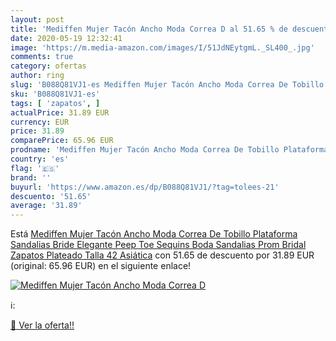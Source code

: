```yaml
---
layout: post
title: 'Mediffen Mujer Tacón Ancho Moda Correa D al 51.65 % de descuento'
date: 2020-05-19 12:32:41
image: 'https://m.media-amazon.com/images/I/51JdNEytgmL._SL400_.jpg'
comments: true
category: ofertas
author: ring
slug: 'B088Q81VJ1-es Mediffen Mujer Tacón Ancho Moda Correa De Tobillo...'
sku: 'B088Q81VJ1-es'
tags: [ 'zapatos', ]
actualPrice: 31.89 EUR
currency: EUR
price: 31.89
comparePrice: 65.96 EUR
prodname: 'Mediffen Mujer Tacón Ancho Moda Correa De Tobillo Plataforma Sandalias Bride Elegante Peep Toe Sequins Boda Sandalias Prom Bridal Zapatos Plateado Talla 42 Asiática'
country: 'es'
flag: '🇪🇸'
brand: ''
buyurl: 'https://www.amazon.es/dp/B088Q81VJ1/?tag=tolees-21'
descuento: '51.65'
average: '31.89'
---
```


Está [Mediffen Mujer Tacón Ancho Moda Correa De Tobillo Plataforma Sandalias Bride Elegante Peep Toe Sequins Boda Sandalias Prom Bridal Zapatos Plateado Talla 42 Asiática](https://www.amazon.es/dp/B088Q81VJ1/?tag=tolees-21) con 51.65 de descuento por 31.89 EUR (original: 65.96 EUR) en el siguiente enlace!

[![Mediffen Mujer Tacón Ancho Moda Correa D](https://m.media-amazon.com/images/I/51JdNEytgmL._SL400_.jpg)](https://www.amazon.es/dp/B088Q81VJ1/?tag=tolees-21)

ℹ️:


[🛒 Ver la oferta!!](https://www.amazon.es/dp/B088Q81VJ1/?tag=tolees-21)
